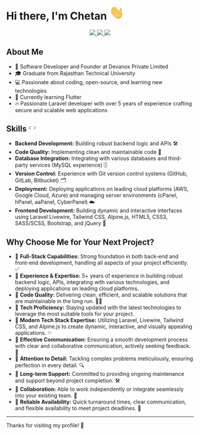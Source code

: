 # Hi there, I'm Chetan <img src="./images/hi.gif" width="40"/>

<a href="https://github.com/mr-chetan" >
    <div align="center">
        <picture alt="Stats">
            <source
                srcset="https://github-readme-stats.devworks.co.in?username=mr-chetan&hide_border=true&rank_icon=percentile&show_icons=true&theme=dark"
                media="(prefers-color-scheme: dark)"
                height="180em"
            />
            <source
                srcset="https://github-readme-stats.devworks.co.in?username=mr-chetan&hide_border=true&rank_icon=percentile&show_icons=true"
                media="(prefers-color-scheme: light), (prefers-color-scheme: no-preference)"
                height="180em"
            />
            <img height="180em" src="https://github-readme-stats.devworks.co.in?username=mr-chetan&hide_border=true&rank_icon=percentile&show_icons=true&theme=transparent" />
        </picture>
        <picture alt="Top Languages">
            <source
                srcset="https://github-readme-stats.devworks.co.in/top-langs?username=mr-chetan&hide_border=true&layout=compact&langs_count=8&theme=dark"
                media="(prefers-color-scheme: dark)"
                height="180em"
            />
            <source
                srcset="https://github-readme-stats.devworks.co.in/top-langs?username=mr-chetan&hide_border=true&layout=compact&langs_count=8"
                media="(prefers-color-scheme: light), (prefers-color-scheme: no-preference)"
                height="180em"
            />
            <img height="180em" src="https://github-readme-stats.devworks.co.in/top-langs?username=mr-chetan&hide_border=true&layout=compact&langs_count=8&theme=transparent" />
        </picture>
        <picture alt="GitHub Streak">
            <source
                srcset="https://github-readme-streak-stats.devworks.co.in?user=mr-chetan&hide_border=true&theme=dark"
                media="(prefers-color-scheme: dark)"
                height="180em"
            />
            <source
                srcset="https://github-readme-streak-stats.devworks.co.in?user=mr-chetan&hide_border=true"
                media="(prefers-color-scheme: light), (prefers-color-scheme: no-preference)"
                height="180em"
            />
            <img height="180em" src="https://github-readme-streak-stats.devworks.co.in?user=mr-chetan&hide_border=true&theme=transparent" />
        </picture>
    </div>
</a>

## About Me

-   💼 Software Developer and Founder at Devanox Private Limited
-   🎓 Graduate from Rajasthan Technical University
-   💻 Passionate about coding, open-source, and learning new technologies
-   🌱 Currently learning Flutter
-   🔥 Passionate Laravel developer with over 5 years of experience crafting secure and scalable web applications

## Skills <img src="./images/code.gif" width="20"/>

-   **Backend Development:** Building robust backend logic and APIs 🛠️
-   **Code Quality:** Implementing clean and maintainable code 🧹
-   **Database Integration:** Integrating with various databases and third-party services (MySQL experience) 🗄️
-   **Version Control:** Experience with Git version control systems (GitHub, GitLab, Bitbucket) 🗂️
-   **Deployment:** Deploying applications on leading cloud platforms (AWS, Google Cloud, Azure) and managing server environments (cPanel, hPanel, aaPanel, CyberPanel) ☁️
-   **Frontend Development:** Building dynamic and interactive interfaces using Laravel Livewire, Tailwind CSS, Alpine.js, HTML5, CSS3, SASS/SCSS, Bootstrap, and jQuery 🎨

## Why Choose Me for Your Next Project?

-   🔹 **Full-Stack Capabilities:** Strong foundation in both back-end and front-end development, handling all aspects of your project efficiently. ✅
-   🔸 **Experience & Expertise:** 5+ years of experience in building robust backend logic, APIs, integrating with various technologies, and deploying applications on leading cloud platforms.
-   🔹 **Code Quality:** Delivering clean, efficient, and scalable solutions that are maintainable in the long run. 🏃🏻
-   🔸 **Tech Proficiency:** Staying updated with the latest technologies to leverage the most suitable tools for your project.
-   🔹 **Modern Tech Stack Expertise:** Utilizing Laravel, Livewire, Tailwind CSS, and Alpine.js to create dynamic, interactive, and visually appealing applications. ✨
-   🔸 **Effective Communication:** Ensuring a smooth development process with clear and collaborative communication, actively seeking feedback. 💬
-   🔹 **Attention to Detail:** Tackling complex problems meticulously, ensuring perfection in every detail. 🔍
-   🔸 **Long-term Support:** Committed to providing ongoing maintenance and support beyond project completion. 🛠️
-   🔹 **Collaboration:** Able to work independently or integrate seamlessly into your existing team. 🤝
-   🔸 **Reliable Availability:** Quick turnaround times, clear communication, and flexible availability to meet project deadlines. 📅

--------------------------------------------------
Thanks for visiting my profile! 🙏
